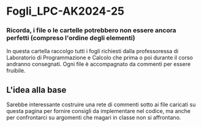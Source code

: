 # Fogli_LPC-AK2024-25
### Ricorda, i file o le cartelle potrebbero non essere ancora perfetti (compreso l'ordine degli elementi)
In questa cartella raccolgo tutti i fogli richiesti dalla professoressa di Laboratorio di Programmazione e Calcolo che prima o poi durante il corso andranno consegnati. Ogni file è accompagnato da commenti per essere fruibile.

## L'idea alla base
Sarebbe interessante costruire una rete di commenti sotto ai file caricati su questa pagina per fornire consigli da implementare nel codice, ma anche per confrontarci su argomenti che magari in classe non si affrontano.
